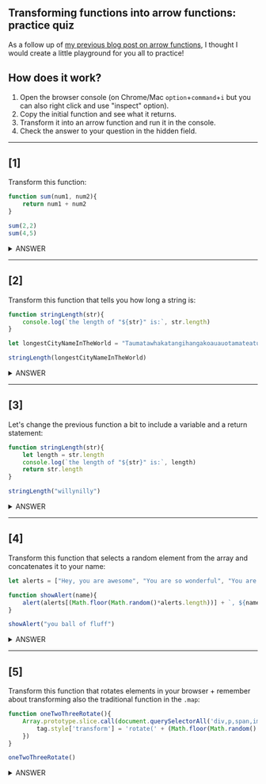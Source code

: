 ## Transforming functions into arrow functions: practice quiz

As a follow up of [my previous blog post on arrow functions](https://dev.to/sylwiavargas/arrow-functions-a-walkthrough-and-gotchas-4p4p), I thought I would create a little playground for you all to practice!

## How does it work? 
1. Open the browser console (on Chrome/Mac `option`+`command`+`i` but you can also right click and use "inspect" option).
2. Copy the initial function and see what it returns.
3. Transform it into an arrow function and run it in the console.
4. Check the answer to your question in the hidden field.

***

## [1]

Transform this function:
```js
function sum(num1, num2){
    return num1 + num2
}

sum(2,2)
sum(4,5)
```

<details><summary>ANSWER</summary>

This is a possible answer:

```js
const sum = (num1, num2) => num1+num2
```
You need parenthesis around the arguments because there are more than one.
You don't need curly brackets or the `return` keyword because arrow functions give you an implicit return. 

However, this is also okay:
```js
const sum = (num1, num2) => {return num1+num2}
```

You can also use `let` but in that case your variable could be redefined later (which may cause bugs).
</details>

***

## [2]

Transform this function that tells you how long a string is:

```js
function stringLength(str){
    console.log(`the length of "${str}" is:`, str.length)
}

let longestCityNameInTheWorld = "Taumatawhakatangihangakoauauotamateaturipukakapikimaungahoronukupokaiwhenuakitanatahu"

stringLength(longestCityNameInTheWorld)
```

<details><summary>ANSWER</summary>

This is a possible answer:

```js
const stringLength = str => console.log(`the length of "${str}" is:`, str.length)
```

Here you don't need parenthesis aroung the argument because it's just one (but you could have the parenthesis, no difference). 
You don't need curly brackets because it's just one line.
</details>

***

## [3]

Let's change the previous function a bit to include a variable and a return statement:

```js
function stringLength(str){
    let length = str.length
    console.log(`the length of "${str}" is:`, length)
    return str.length
}

stringLength("willynilly")
```

<details><summary>ANSWER</summary>

This is a possible answer:

```js
const stringLength = str => {
    let length = str.length
    console.log(`the length of "${str}" is:`, length)
    return str.length
}

stringLength("willynilly")
```

As you see, here you need an explicit return statement and curly brackets because it is a multiline function body.
</details>


***

## [4]

Transform this function that selects a random element from the array and concatenates it to your name:

```js
let alerts = ["Hey, you are awesome", "You are so wonderful", "You are so huggable", "What a marvel you are", "You're so lovely", "You're so sweet that I'd think you're a sweet potato -- and I LOOOOVE POTATOES"]

function showAlert(name){    
    alert(alerts[(Math.floor(Math.random()*alerts.length))] + `, ${name}!`)
}

showAlert("you ball of fluff")
```

<details><summary>ANSWER</summary>

This is a possible answer:

```js
const showAlert = (name) => alert(alerts[(Math.floor(Math.random()*alerts.length))] + `, ${name}!`)
```

or:
```js
const showAlert = (name) => {return alert(alerts[(Math.floor(Math.random()*alerts.length))] + `, ${name}!`)}
```
</details>

***

## [5]

Transform this function that rotates elements in your browser + remember about transforming also the traditional function in the `.map`:

```js
function oneTwoThreeRotate(){
    Array.prototype.slice.call(document.querySelectorAll('div,p,span,img,a,body')).map(function(tag){
        tag.style['transform'] = 'rotate(' + (Math.floor(Math.random() * 3) - 1) + 'deg)';
    })
}

oneTwoThreeRotate()
```

<details><summary>ANSWER</summary>

This is a possible answer:

```js
const oneTwoThreeRotate = () => {
    Array.prototype.slice.call( document.querySelectorAll('div,p,span,img,a,body')).map(tag => tag.style['transform'] = 'rotate(' + (Math.floor(Math.random() * 3) - 1) + 'deg)'
    )
}

oneTwoThreeRotate()
```

Here we need the curly brackets because we have a multiline method but we don't need a return statement because we are not returning anything.
</details>
